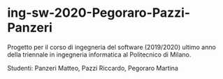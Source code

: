 # ing-sw-2020-Pegoraro-Pazzi-Panzeri
Progetto per il corso di ingegneria del software (2019/2020) ultimo anno della triennale in ingegneria informatica al Politecnico di Milano.

Studenti:
Panzeri Matteo,
Pazzi Riccardo,
Pegoraro Martina
